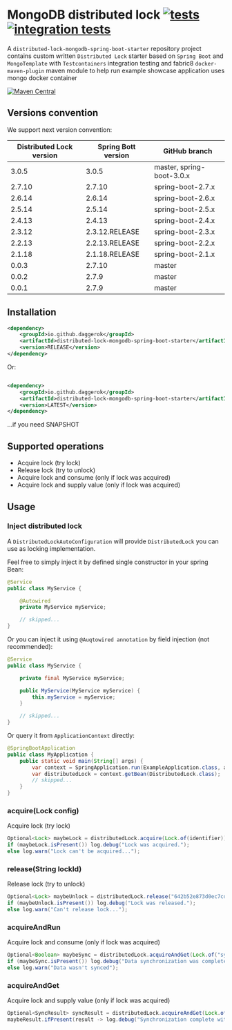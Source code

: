 # MongoDB distributed lock [![tests](https://github.com/daggerok/distributed-lock-mongodb-spring-boot-starter/actions/workflows/tests.yml/badge.svg)](https://github.com/daggerok/distributed-lock-mongodb-spring-boot-starter/actions/workflows/tests.yml) [![integration tests](https://github.com/daggerok/distributed-lock-mongodb-spring-boot-starter/actions/workflows/integration-tests.yml/badge.svg)](https://github.com/daggerok/distributed-lock-mongodb-spring-boot-starter/actions/workflows/integration-tests.yml)
A `distributed-lock-mongodb-spring-boot-starter` repository project contains custom written `Distributed Lock` starter
based on `Spring Boot` and `MongoTemplate` with `Testcontainers` integration testing and fabric8 `docker-maven-plugin`
maven module to help run example showcase application uses mongo docker container

[![Maven Central](https://img.shields.io/maven-central/v/io.github.daggerok/distributed-lock-mongodb-spring-boot-starter.svg?label=Maven%20Central)](https://search.maven.org/search?q=g:%22io.github.daggerok%22%20AND%20a:%22distributed-lock-mongodb-spring-boot-starter%22)

## Versions convention

We support next version convention:

| Distributed Lock version | Spring Bott version | GitHub branch             |
|--------------------------|---------------------|---------------------------|
| 3.0.5                    | 3.0.5               | master, spring-boot-3.0.x |
| 2.7.10                   | 2.7.10              | spring-boot-2.7.x         |
| 2.6.14                   | 2.6.14              | spring-boot-2.6.x         |
| 2.5.14                   | 2.5.14              | spring-boot-2.5.x         |
| 2.4.13                   | 2.4.13              | spring-boot-2.4.x         |
| 2.3.12                   | 2.3.12.RELEASE      | spring-boot-2.3.x         |
| 2.2.13                   | 2.2.13.RELEASE      | spring-boot-2.2.x         |
| 2.1.18                   | 2.1.18.RELEASE      | spring-boot-2.1.x         |
| 0.0.3                    | 2.7.10              | master                    |
| 0.0.2                    | 2.7.9               | master                    |
| 0.0.1                    | 2.7.9               | master                    |

## Installation

```xml
<dependency>
    <groupId>io.github.daggerok</groupId>
    <artifactId>distributed-lock-mongodb-spring-boot-starter</artifactId>
    <version>RELEASE</version>
</dependency>
```

Or:

```xml

<dependency>
    <groupId>io.github.daggerok</groupId>
    <artifactId>distributed-lock-mongodb-spring-boot-starter</artifactId>
    <version>LATEST</version>
</dependency>
```

...if you need SNAPSHOT

## Supported operations

* Acquire lock (try lock)
* Release lock (try to unlock)
* Acquire lock and consume (only if lock was acquired)
* Acquire lock and supply value (only if lock was acquired)

## Usage

### Inject distributed lock

A `DistributedLockAutoConfiguration` will provide `DistributedLock` you can use as locking implementation.

Feel free to simply inject it by defined single constructor in your spring Bean:

```java
@Service
public class MyService {

    @Autowired
    private MyService myService;

    // skipped...
}
```

Or you can inject it using `@Auqtowired annotation` by field injection (not recommended):

```java
@Service
public class MyService {

    private final MyService myService;

    public MyService(MyService myService) {
        this.myService = myService;
    }

    // skipped...
}
```

Or query it from `ApplicationContext` directly:

```java
@SpringBootApplication
public class MyApplication {
    public static void main(String[] args) {
        var context = SpringApplication.run(ExampleApplication.class, args);
        var distributedLock = context.getBean(DistributedLock.class);
        // skipped...
    }
}
```

### acquire(Lock config)

Acquire lock (try lock)

```java
Optional<Lock> maybeLock = distributedLock.acquire(Lock.of(identifier));
if (maybeLock.isPresent()) log.debug("Lock was acquired.");
else log.warn("Lock can't be acquired...");
```

### release(String lockId)

Release lock (try to unlock)

```java
Optional<Lock> maybeUnlock = distributedLock.release("642b52e873d0ec7cd4463f05")
if (maybeUnlock.isPresent()) log.debug("Lock was released.");
else log.warn("Can't release lock...");
```

### acquireAndRun

Acquire lock and consume (only if lock was acquired)

```java
Optional<Boolean> maybeSync = distributedLock.acquireAndGet(Lock.of("sync"), () -> leaderElection.sync());
if (maybeSync.isPresent()) log.debug("Data synchronization was completed")
else log.warn("Data wasn't synced");
```

### acquireAndGet

Acquire lock and supply value (only if lock was acquired)

```java
Optional<SyncResult> syncResult = distributedLock.acquireAndGet(Lock.of("ETL"), () -> syncService.etl());
maybeResult.ifPresent(result -> log.debug("Synchronization complete with: {}", result));
```
